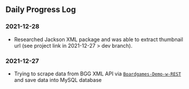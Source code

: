 ## Daily Progress Log

### 2021-12-28
* Researched Jackson XML package and was able to extract thumbnail url (see project link in 2021-12-27 > dev branch).

### 2021-12-27
* Trying to scrape data from BGG XML API via [`Boardgames-Demo-w-REST`](https://github.com/AmandaJ-Huang/Boardgames-Demo-w-REST.git) and save data into MySQL database